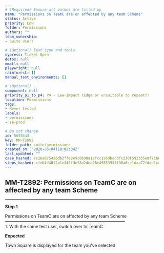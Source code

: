 ```yaml
---
# (Required) Ensure all values are filled up
name: "Permissions on TeamC are on affected by any team Scheme"
status: Active
priority: Low
folder: Permissions
authors: ""
team_ownership: 
- Suite Users

# (Optional) Test type and tools
cypress: Ticket Open
detox: null
mmctl: null
playwright: null
rainforest: []
manual_test_environments: []

# (Optional)
component: null
priority_p1_to_p4: P4 - Low-Impact (Edge or unsuitable to repeat?)
location: Permissions
tags: 
- Never tested
labels: 
- permissions
- se-prod

# Do not change
id: 5659443
key: MM-T2892
folder_path: suite/permissions
created_on: "2020-06-04T18:02:34Z"
last_updated: ""
case_hashed: 7c26a075420db2ffe2e9c0698a1efcc1abdbed3fc230f593355e8f71b648f9b4c371ab3f910fa0959b5ce6d13216c4b0
steps_hashed: cfeb4d40f2a1e345f3e58a2dca26e49833934f38a0ce1daa72fdcd1c446783ec8977f49d865271f61edda3ba915f1dfd
---
```


## MM-T2892: Permissions on TeamC are on affected by any team Scheme

---

**Step 1**

Permissions on TeamC are on affected by any team Scheme\
————————————————————————————\
1\. With the same test user, switch over to TeamC

**Expected**

Town Square is displayed for the team you've selected
